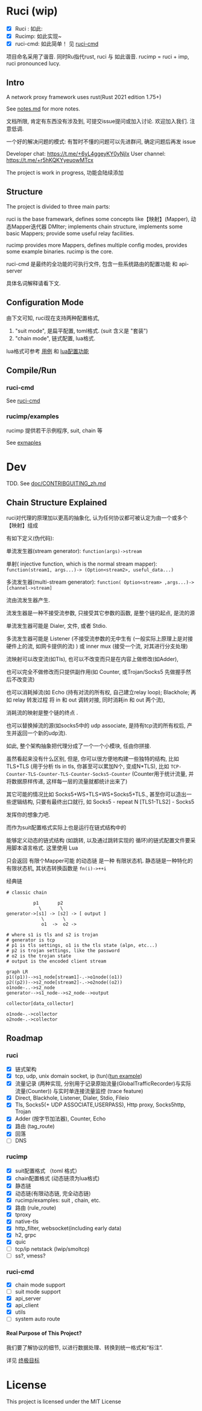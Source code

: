 # Ruci (wip)

- [X] Ruci : 如此: 
- [X] Rucimp: 如此实现~
- [X] ruci-cmd: 如此简单！ 见 [ruci-cmd](crates/ruci-cmd/README.md)

项目命名采用了谐音. 同时Ru指代rust, ruci 与 如此谐音.
rucimp = ruci + imp,
ruci pronounced lucy. 

## Intro

A network proxy framework uses rust(Rust 2021 edition 1.75+)

See [notes.md](doc/notes.md) for more notes.

文档所限, 肯定有东西没有涉及到, 可提交issue提问或加入讨论. 
欢迎加入我们. 注意低调. 

一个好的解决问题的模式: 有暂时不懂的问题可以先进群问, 确定问题后再发 issue

Developer chat:    https://t.me/+6yL4ggeyKY0yNjIx
User channel:       https://t.me/+r5hKQKYyeuowMTcx

The project is work in progress, 功能会陆续添加


## Structure

The project is divided to three main parts:

ruci is the base framewark, defines some concepts like【映射】(Mapper), 动态Mapper迭代器 DMIter; 
implements chain structure, implements some basic Mappers; provide some useful relay facilities.

rucimp provides more Mappers, defines multiple config modes, provides some example binaries.
rucimp is the core.

ruci-cmd 是最终的全功能的可执行文件, 包含一些系统路由的配置功能 和 api-server

具体名词解释请看下文. 

## Configuration Mode

由下文可知, ruci现在支持两种配置格式, 

1. "suit mode", 是扁平配置, toml格式. (suit 含义是 "套装")
2. "chain mode", 链式配置, lua格式. 

lua格式可参考 [用例](resource/local.lua)  和 [lua配置功能](doc/lua.md) 

## Compile/Run

### ruci-cmd

See [ruci-cmd](crates/ruci-cmd/README.md)


### rucimp/examples

rucimp 提供若干示例程序, suit, chain 等

See [exmaples](rucimp/examples/README.md)


# Dev

TDD. See [doc/CONTRIBGUITING_zh.md](doc/CONTRIBUTING_zh.md)

## Chain Structure Explained

ruci对代理的原理加以更高的抽象化, 认为任何协议都可被认定为由一个或多个【映射】组成

有如下定义(伪代码): 

单流发生器(stream generator):  `function(args)->stream`

单射( injective function, which is the normal stream mapper): 
 `function(stream1, args...)-> (Option<stream2>, useful_data...) `

多流发生器(multi-stream generator): `function( Option<stream> ,args...)->[channel->stream]`

流由流发生器产生. 

流发生器是一种不接受流参数, 只接受其它参数的函数, 是整个链的起点, 是流的源

单流发生器可能是 Dialer, 文件, 或者 Stdio.

多流发生器可能是 Listener (不接受流参数的无中生有 (一般实际上原理上是对接硬件上的流,
如网卡提供的流) ) 或 inner mux (接受一个流, 对其进行分支处理)

流映射可以改变流(如Tls), 也可以不改变而只是在内容上做修改(如Adder),

也可以完全不做修改而只提供副作用(如 Counter, 或Trojan/Socks5 先做握手然后不改变流) 

也可以消耗掉流(如 Echo (持有对流的所有权, 自己建立relay loop); Blackhole; 
再如 relay 转发过程 将 in 和 out 调转对接, 同时消耗in 和 out 两个流), 

消耗流的映射是整个链的终点 . 

也可以替换掉流的源(如socks5中的 udp associate, 是持有tcp流的所有权后, 产生并返回一个新的udp流). 

如此, 整个架构抽象把代理分成了一个一个小模块, 任由你拼接. 


虽然看起来没有什么区别, 但是, 你可以很方便地构建一些独特的结构, 比如 TLS+TLS (用于分析 tls in tls, 
你甚至可以累加N个, 变成N*TLS), 比如 `TCP-Counter-TLS-Counter-TLS-Counter-Socks5-Counter` 
(Counter用于统计流量, 并将数据原样传递, 这样每一层的流量就都统计出来了)

其它可能的情况比如 Socks5+WS+TLS+WS+Socks5+TLS., 甚至你可以造出一些逻辑结构, 只要有最终出口就行, 
如 Socks5 - repeat N [TLS1-TLS2] - Socks5

发挥你的想象力吧. 

而作为suit配置格式实际上也是运行在链式结构中的

能够定义动态的链式结构 (如跳转, 以及通过跳转实现的 循环)的链式配置文件要采用脚本语言格式.  这里使用 Lua

只会返回 有限个Mapper可能 的动态链 是一种 有限状态机. 静态链是一种特化的有限状态机, 其状态转换函数是 `fn(i)->++i`


经典链

```
# classic chain

          p1       p2
            \       \
generator->[s1] -> [s2] -> [ output ]
             \       \
             o1  ->  o2 ->

# where s1 is tls and s2 is trojan
# generator is tcp
# p1 is tls settings, o1 is the tls state (alpn, etc...)
# p2 is trojan settings, like the password
# o2 is the trojan state
# output is the encoded client stream
```

```mermaid
graph LR
p1((p1))-->s1_node[stream1]-.->o1node((o1))
p2((p2))-->s2_node[stream2]-.->o2node((o2))
o1node-..->s2_node
generator-->s1_node-->s2_node-->output

collector[data_collector]

o1node-.->collector
o2node-.->collector

```


## Roadmap

### ruci

- [x] 链式架构 
- [x] tcp, udp, unix domain socket, ip (tun)([tun example](rucimp/examples/README.md#tun))
- [x] 流量记录 (两种实现, 分别用于记录原始流量(GlobalTrafficRecorder)与实际流量(Counter)) 与实时单连接流量监控 (trace feature)
- [x] Direct, Blackhole, Listener, Dialer, Stdio, Fileio
- [x] Tls, Socks5(+ UDP ASSOCIATE,USERPASS), Http proxy, Socks5http, Trojan
- [x] Adder (按字节加法器), Counter, Echo
- [x] 路由 (tag_route)
- [x] 回落
- [ ] DNS

### rucimp

- [x] suit配置格式 （toml 格式）
- [x] chain配置格式 (动态链须为lua格式)
- [x] 静态链
- [x] 动态链(有限动态链, 完全动态链)
- [x] rucimp/examples: suit , chain, etc.
- [x] 路由 (rule_route)
- [x] tproxy
- [x] native-tls
- [x] http_filter, websocket(including early data)
- [x] h2, grpc
- [x] quic
- [ ] tcp/ip netstack (lwip/smoltcp)
- [ ] ss?, vmess?

### ruci-cmd

- [x] chain mode support
- [ ] suit mode support
- [x] api_server
- [x] api_client
- [x] utils
- [ ] system auto route

#### Real Purpose of This Project?

我们要了解协议的细节, 以进行数据处理、转换到统一格式和“标注”.

详见 [终极目标]( doc/GOAL_zh.md)


# License

This project is licensed under the MIT License
